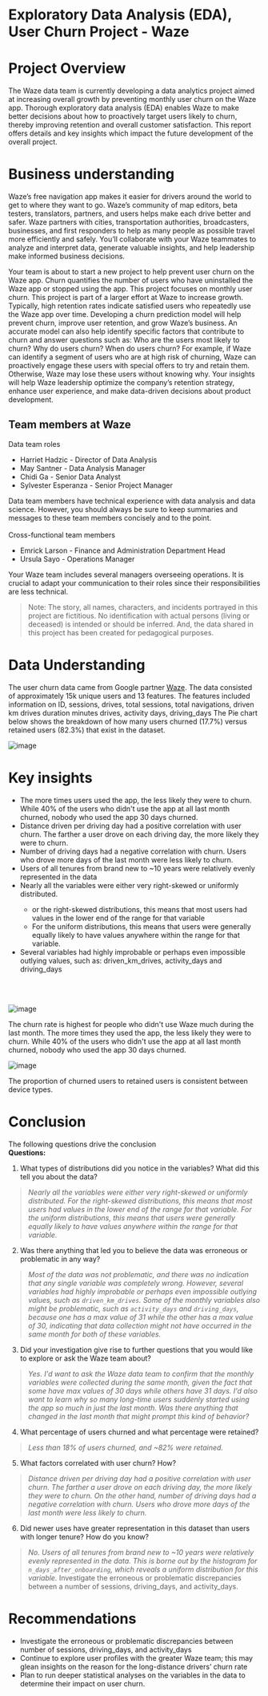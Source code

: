 # Exploratory Data Analysis (EDA), User Churn Project - Waze

# Project Overview
The Waze data team is currently developing a data analytics project aimed at increasing overall growth by 
preventing monthly user churn on the Waze app. Thorough exploratory data analysis (EDA) enables Waze 
to make better decisions about how to proactively target users likely to churn, thereby improving retention 
and overall customer satisfaction. This report offers details and key insights which 
impact the future development of the overall project. 

# Business understanding
Waze’s free navigation app makes it easier for drivers around the world to get to where they want to go. Waze’s community of map editors, beta testers, 
translators, partners, and users helps make each drive better and safer. Waze partners with cities, transportation authorities, broadcasters, businesses, 
and first responders to help as many people as possible travel more efficiently and safely. You’ll collaborate with your Waze teammates to analyze and interpret 
data, generate valuable insights, and help leadership make informed business decisions.

Your team is about to start a new project to help prevent user churn on the Waze app. Churn quantifies the number of users who have uninstalled the Waze app or
stopped using the app. This project focuses on monthly user churn. This project is part of a larger effort at Waze to increase growth. 
Typically, high retention rates indicate satisfied users who repeatedly use the Waze app over time. Developing a churn prediction model will help prevent churn, 
improve user retention, and grow Waze’s business. An accurate model can also help identify specific factors that contribute to churn and answer questions 
such as: 
Who are the users most likely to churn?
Why do users churn? 
When do users churn? 
For example, if Waze can identify a segment of users who are at high risk of churning, Waze can proactively engage these users with special offers to try and retain them. Otherwise, Waze may lose these users without knowing why. 
Your insights will help Waze leadership optimize the company’s retention strategy, enhance user experience, and make data-driven decisions about product development.

## Team members at Waze
Data team roles
<ul>
  <li> Harriet Hadzic - Director of Data Analysis </li>
  <li>May Santner - Data Analysis Manager </li>
  <li>Chidi Ga - Senior Data Analyst </li>
  <li>Sylvester Esperanza - Senior Project Manager</li>
</ul>
Data team members have technical experience with data analysis and data science. However, you should always be sure to keep summaries and messages
to these team members concisely and to the point. 
<br></br>
Cross-functional team members
<ul>
  <li>Emrick Larson - Finance and Administration Department Head </li>
  <li>Ursula Sayo - Operations Manager</li>
</ul>
Your Waze team includes several managers overseeing operations. It is crucial to adapt your communication to their roles since their responsibilities 
are less technical.

> Note: The story, all names, characters, and incidents portrayed in this project are fictitious. No identification with actual persons (living or deceased) is 
intended or should be inferred. And, the data shared in this project has been created for pedagogical purposes.

# Data Understanding
The user churn data came from Google partner [Waze](https://drive.google.com/file/d/1wM0b6kXat7WOgDZIdszZetSuxdYTrRN9/view?usp=sharing). 
The data consisted of approximately 15k unique users and 13 features. The features included information on 
ID,	sessions,	drives,	total sessions,	total navigations, driven km drives	duration minutes drives,	activity days,	driving_days
The Pie chart below shows the breakdown of how many users churned (17.7%) versus retained users (82.3%) that exist in the dataset. 

![image](https://github.com/OscarMATK/Exploratory-Data-Analysis-EDA-User-Churn-Project/assets/73540285/aba321cd-2774-4174-aa9f-e9cc0e3cbc28)

# Key insights
<ul>
  <li>The more times users used the app, the less likely they were to churn. While 40% of the users who didn't use the app at all last month churned, nobody who used the app 30 days churned.
</li>
  <li>Distance driven per driving day had a 
positive correlation with user churn. The 
farther a user drove on each driving day, 
the more likely they were to churn.</li>
  <li>Number of driving days had a negative 
correlation with churn. Users who drove 
more days of the last month were less 
likely to churn.
</li>
  <li>Users of all tenures from brand new to 
~10 years were relatively evenly 
represented in the data</li>
  <li>Nearly all the variables were either very 
right-skewed or uniformly distributed.</li>
    <ul>
      <li>or the right-skewed distributions, 
this means that most users had 
values in the lower end of the range 
for that variable</li>
      <li>For the uniform distributions, this 
means that users were generally 
equally likely to have values 
anywhere within the range for that 
variable.
      </li>
    </ul>
</li>
  <li>Several variables had highly improbable 
or perhaps even impossible outlying 
values, such as: driven_km_drives, 
activity_days and driving_days
  </li>
</ul>
<br></br>

![image](https://github.com/OscarMATK/Exploratory-Data-Analysis-EDA-User-Churn-Project/assets/73540285/8706f73b-ceb4-4c26-b248-a6a39100a903)

The churn rate is highest for people who didn't use Waze much during the last month. The more times they used the app, the less likely they were to churn. While 40% of the users who didn't use the app at all last month churned, nobody who used the app 30 days churned.

![image](https://github.com/OscarMATK/Exploratory-Data-Analysis-EDA-User-Churn-Project/assets/73540285/19b63cf0-f4ad-4aab-b22d-7bc14a3b77c6)

The proportion of churned users to retained users is consistent between device types.

# Conclusion
The following questions drive the conclusion
<br>
**Questions:**

1. What types of distributions did you notice in the variables? What did this tell you about the data?

> *Nearly all the variables were either very right-skewed or uniformly distributed. For the right-skewed distributions, this means that most users had values in the lower end of the range for that variable. For the uniform distributions, this means that users were generally equally likely to have values anywhere within the range for that variable.*

2. Was there anything that led you to believe the data was erroneous or problematic in any way?

> *Most of the data was not problematic, and there was no indication that any single variable was completely wrong. However, several variables had highly improbable or perhaps even impossible outlying values, such as `driven_km_drives`. Some of the monthly variables also might be problematic, such as `activity_days` and `driving_days`, because one has a max value of 31 while the other has a max value of 30, indicating that data collection might not have occurred in the same month for both of these variables.*

3. Did your investigation give rise to further questions that you would like to explore or ask the Waze team about?

> *Yes. I'd want to ask the Waze data team to confirm that the monthly variables were collected during the same month, given the fact that some have max values of 30 days while others have 31 days. I'd also want to learn why so many long-time users suddenly started using the app so much in just the last month. Was there anything that changed in the last month that might prompt this kind of behavior?*

4. What percentage of users churned and what percentage were retained?

> *Less than 18% of users churned, and \~82% were retained.*

5. What factors correlated with user churn? How?

> *Distance driven per driving day had a positive correlation with user churn. The farther a user drove on each driving day, the more likely they were to churn. On the other hand, number of driving days had a negative correlation with churn. Users who drove more days of the last month were less likely to churn.*

6. Did newer uses have greater representation in this dataset than users with longer tenure? How do you know?

> *No. Users of all tenures from brand new to \~10 years were relatively evenly represented in the data. This is borne out by the histogram for `n_days_after_onboarding`, which reveals a uniform distribution for this variable.*
Investigate the erroneous or problematic discrepancies 
between a number of sessions, driving_days, and 
activity_days.

# Recommendations
<ul>
  <li>Investigate the erroneous or problematic discrepancies between number of sessions, driving_days, and activity_days</li>
  <li>Continue to explore user profiles with the greater Waze team; this may glean insights on the reason for the long-distance drivers’ churn rate</li>
  <li>Plan to run deeper statistical analyses on the variables in the data to determine their impact on user churn.</li>
</ul>
